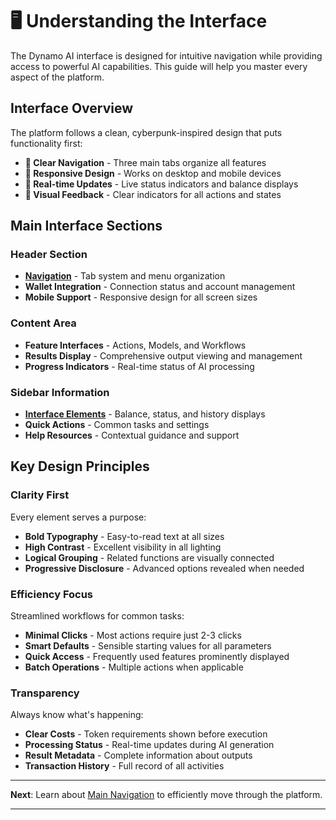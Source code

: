 # 🖥️ Understanding the Interface

The Dynamo AI interface is designed for intuitive navigation while providing access to powerful AI capabilities. This guide will help you master every aspect of the platform.

## Interface Overview

The platform follows a clean, cyberpunk-inspired design that puts functionality first:

- **🎯 Clear Navigation** - Three main tabs organize all features
- **📱 Responsive Design** - Works on desktop and mobile devices
- **🔄 Real-time Updates** - Live status indicators and balance displays
- **🎨 Visual Feedback** - Clear indicators for all actions and states

## Main Interface Sections

### Header Section

- **[Navigation](navigation.md)** - Tab system and menu organization
- **Wallet Integration** - Connection status and account management
- **Mobile Support** - Responsive design for all screen sizes

### Content Area

- **Feature Interfaces** - Actions, Models, and Workflows
- **Results Display** - Comprehensive output viewing and management
- **Progress Indicators** - Real-time status of AI processing

### Sidebar Information

- **[Interface Elements](elements.md)** - Balance, status, and history displays
- **Quick Actions** - Common tasks and settings
- **Help Resources** - Contextual guidance and support

## Key Design Principles

### Clarity First

Every element serves a purpose:

- **Bold Typography** - Easy-to-read text at all sizes
- **High Contrast** - Excellent visibility in all lighting
- **Logical Grouping** - Related functions are visually connected
- **Progressive Disclosure** - Advanced options revealed when needed

### Efficiency Focus

Streamlined workflows for common tasks:

- **Minimal Clicks** - Most actions require just 2-3 clicks
- **Smart Defaults** - Sensible starting values for all parameters
- **Quick Access** - Frequently used features prominently displayed
- **Batch Operations** - Multiple actions when applicable

### Transparency

Always know what's happening:

- **Clear Costs** - Token requirements shown before execution
- **Processing Status** - Real-time updates during AI generation
- **Result Metadata** - Complete information about outputs
- **Transaction History** - Full record of all activities

---

**Next**: Learn about [Main Navigation](navigation.md) to efficiently move through the platform.

---
